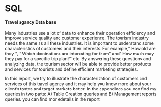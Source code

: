 # SQL
#### Travel agancy Data base
Many industries use a lot of data to enhance their operation efficiency and improve service quality and customer experience. The tourism industry needs the same as all these industries. 
It is important to understand some characteristics of customers and their interests. For example,” How old are they ", " Which destinations are interesting for them” and” How much may they pay for a specific trip plan?" etc.
By answering these questions and analyzing data, the tourism sector will be able to provide better products and services for tourists and define efficient marketing strategies.

 In this report, we try to illustrate the characterization of customers and services of this travel agency and it may help you know more about your client’s tastes and target markets better.
In the appendices you can find my queries in two parts: A) Table Creation queries and B) Management reports queries.
you can find mor edetails in the report
